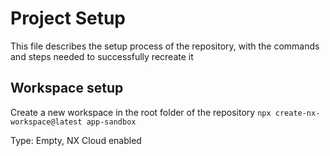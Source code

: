 # Project Setup
This file describes the setup process of the repository, with the commands and steps needed to successfully recreate it

## Workspace setup
Create a new workspace in the root folder of the repository
`npx create-nx-workspace@latest app-sandbox`

Type: Empty, NX Cloud enabled